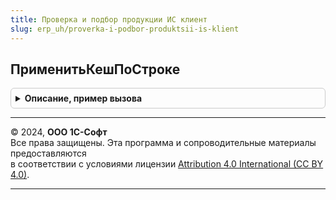 ```yaml
---
title: Проверка и подбор продукции ИС клиент
slug: erp_uh/proverka-i-podbor-produktsii-is-klient
---
```



## ПрименитьКешПоСтроке
<details style="margin: 1em 0; padding: 0.5em; border: 1px solid #ccc; border-radius: 6px;">

<summary style="font-weight: bold; cursor: pointer;">Описание, пример вызова</summary>

```bsl

// Обновляет статус проверки маркируемой продукции при изменении количества/состава строк по кешированным данным
//   состава табличной части "Штрихкоды упаковок".
//
// Параметры:
//   Форма - ФормаКлиентскогоПриложения - редактируемая форма.
//   ТабличнаяЧастьТовары - ДанныеФормыКоллекция - редактируемая таблица.
//   ДанныеСтроки - ДанныеФормыЭлементКоллекции - редактируемая строка.
//   ДанныеКешаСтроки - Структура - данные строки перед редактированием.
//   ВсеТоварыМаркируемые - Булево - Обработка всех маркируемых товаров.
//   ДополнительныеКлючи - Строка - дополнительные ключи связи строк товаров и кеша штрихкодов упаковок.
//   ИмяКолонкиКоличество - Строка - имя колонки "Количество" в табличной части документа.
//   Сценарий - Число - сценарий обработки (таблица штрихкодов упаковок и редактируемая таблица).
// Возвращаемое значение:
//   Булево - требуется пересчет кеша для всей табличной части.
Функция ПрименитьКешПоСтроке(Форма, ТабличнаяЧастьТовары, ДанныеСтроки, ДанныеКешаСтроки, ВсеТоварыМаркируемые = Ложь, ДополнительныеКлючи = "", ИмяКолонкиКоличество = "Количество", Сценарий = 0) Экспорт
```

Пример вызова
```bsl
Результат = ПроверкаИПодборПродукцииИСКлиент.ПрименитьКешПоСтроке(Форма, ТабличнаяЧастьТовары, ДанныеСтроки, ДанныеКешаСтроки, ВсеТоварыМаркируемые, ДополнительныеКлючи, ИмяКолонкиКоличество, Сценарий);
```
</details>

---

© 2024, **ООО 1С-Софт**  
Все права защищены. Эта программа и сопроводительные материалы предоставляются  
в соответствии с условиями лицензии [Attribution 4.0 International (CC BY 4.0)](https://creativecommons.org/licenses/by/4.0/legalcode).

---
